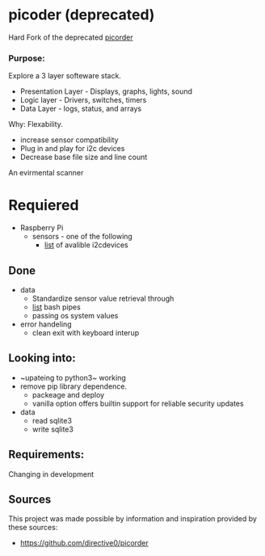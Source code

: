 # picoder (deprecated)
Hard Fork of the deprecated [picorder](https://github.com/directive0/picorderOS)

### Purpose: 

Explore a 3 layer softeware stack.
- Presentation Layer - Displays, graphs, lights, sound
- Logic layer - Drivers, switches, timers
- Data Layer - logs, status, and arrays

Why: 
Flexability.
- increase sensor compatibility 
- Plug in and play for i2c devices
- Decrease base file size and line count


An evirmental scanner

# Requiered
- Raspberry Pi
  - sensors - one of the following
    - [list](https://gitlab.com/tearran/its-i2cDevices) of avalible i2cdevices   

## Done
- data
  - Standardize sensor value retrieval through
  - [list](https://gitlab.com/tearran/its-i2cDevices) bash pipes
  - passing os system values
- error handeling
   - clean exit with keyboard interup


## Looking into:
- ~upateing to python3~ working 
- remove pip library dependence.  
  - packeage and deploy 
  - vanilla option offers builtin support for reliable security updates 
- data 
   - read sqlite3
   - write sqlite3 


## Requirements:
Changing in development

## Sources
This project was made possible by information and inspiration provided by these sources:
- https://github.com/directive0/picorder
